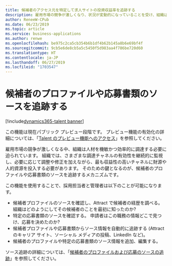 ```yaml
---
title: 候補者のアクセス元を特定して求人サイトの投資収益率を追跡する
description: 雇用市場の競争が激しくなり、状況が変動的になっていることを受け、組織はソーシング戦略について機敏に対応する必要に迫られています。
author: ReneeW-CPub
ms.date: 06/23/2019
ms.topic: article
ms.service: business-applications
ms.author: renwe
ms.openlocfilehash: be975c2ca5cb354b6b1df4b62b145a8b6e69bf4f
ms.sourcegitcommit: 9cb5e6de8cb5a5c5450f5d983aa4f786be720d60
ms.translationtype: HT
ms.contentlocale: ja-JP
ms.lasthandoff: 06/27/2019
ms.locfileid: "1703547"
---
```

#  <a name="track-the-source-of-candidate-profiles-and-applications"></a>候補者のプロファイルや応募書類のソースを追跡する 
[!include[dynamics365-talent banner](../../includes/dynamics365-talent.md)]

この機能は現在パブリック プレビュー段階です。 プレビュー機能の有効化の詳細については、「[Talent のプレビュー機能へのアクセス](https://docs.microsoft.com/dynamics365/unified-operations/talent/access-preview-feature)」を参照してください。

雇用市場の競争が激しくなる中、組織は人材を機敏かつ効率的に調達する必要に迫られています。 組織では、さまざまな調達チャネルの有効性を継続的に監視し、必要に応じて調整や修正を加えながら、最も収益性の高いチャネルに財源や人的資源を投入する必要があります。 そのための鍵となるのが、候補者のプロファイルや応募書類のソースを追跡するメカニズムです。

この機能を使用することで、採用担当者と管理者は以下のことが可能になります。 

-   候補者プロファイルのソースを確認し、Attract で候補者の経歴を調べる。 組織はどのようにしてその候補者のことを最初に知ったのか?
-   特定の応募書類のソースを確認する。 申請者はこの職務の情報どこで見つけ、応募を決めたのか?
-   候補者プロファイルや応募書類からソース情報を自動的に追跡する (Attract のキャリア サイト、ソーシャル メディアの投稿、LinkedIn など)。 
-   候補者のプロファイルや特定の応募書類のソース情報を追加、編集する。

ソース追跡の詳細については、「[候補者のプロファイルおよび応募のソースの追跡](https://docs.microsoft.com/dynamics365/unified-operations/talent/source-tracking)」を参照してください。
